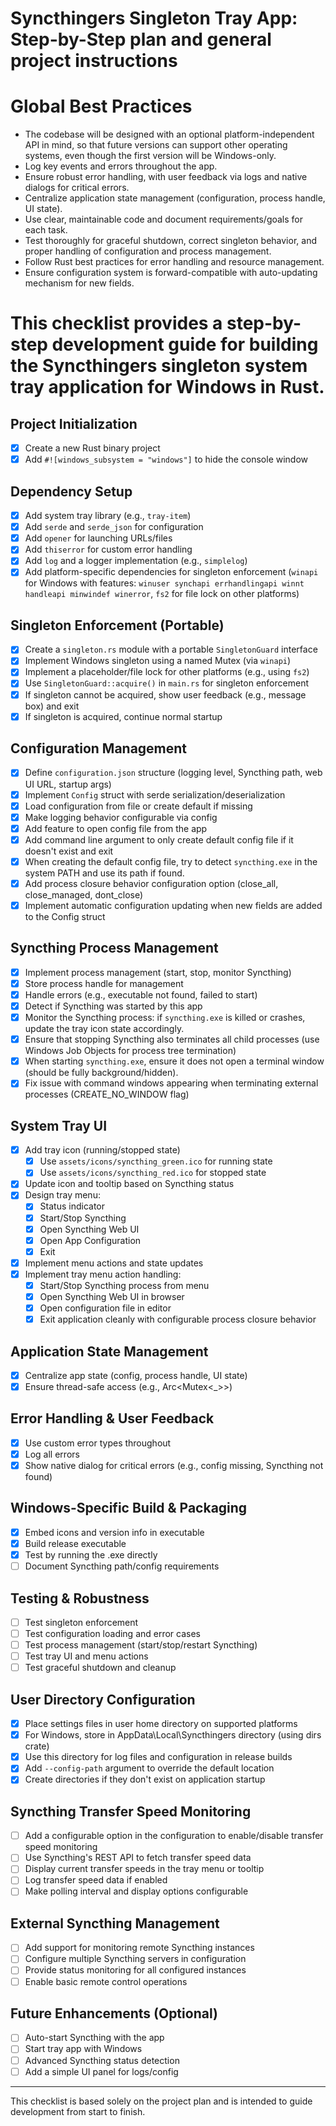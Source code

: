 # Syncthingers Singleton Tray App: Step-by-Step plan and general project instructions

# Global Best Practices
- The codebase will be designed with an optional platform-independent API in mind, so that future versions can support other operating systems, even though the first version will be Windows-only.
- Log key events and errors throughout the app.
- Ensure robust error handling, with user feedback via logs and native dialogs for critical errors.
- Centralize application state management (configuration, process handle, UI state).
- Use clear, maintainable code and document requirements/goals for each task.
- Test thoroughly for graceful shutdown, correct singleton behavior, and proper handling of configuration and process management.
- Follow Rust best practices for error handling and resource management.
- Ensure configuration system is forward-compatible with auto-updating mechanism for new fields.

# This checklist provides a step-by-step development guide for building the Syncthingers singleton system tray application for Windows in Rust.

## Project Initialization
- [x] Create a new Rust binary project
- [x] Add `#![windows_subsystem = "windows"]` to hide the console window

## Dependency Setup
- [x] Add system tray library (e.g., `tray-item`)
- [x] Add `serde` and `serde_json` for configuration
- [x] Add `opener` for launching URLs/files
- [x] Add `thiserror` for custom error handling
- [x] Add `log` and a logger implementation (e.g., `simplelog`)
- [x] Add platform-specific dependencies for singleton enforcement (`winapi` for Windows with features: `winuser synchapi errhandlingapi winnt handleapi minwindef winerror`, `fs2` for file lock on other platforms)

## Singleton Enforcement (Portable)
- [x] Create a `singleton.rs` module with a portable `SingletonGuard` interface
- [x] Implement Windows singleton using a named Mutex (via `winapi`)
- [x] Implement a placeholder/file lock for other platforms (e.g., using `fs2`)
- [x] Use `SingletonGuard::acquire()` in `main.rs` for singleton enforcement
- [x] If singleton cannot be acquired, show user feedback (e.g., message box) and exit
- [x] If singleton is acquired, continue normal startup

## Configuration Management
- [x] Define `configuration.json` structure (logging level, Syncthing path, web UI URL, startup args)
- [x] Implement `Config` struct with serde serialization/deserialization
- [x] Load configuration from file or create default if missing
- [x] Make logging behavior configurable via config
- [x] Add feature to open config file from the app
- [x] Add command line argument to only create default config file if it doesn't exist and exit
- [x] When creating the default config file, try to detect `syncthing.exe` in the system PATH and use its path if found.
- [x] Add process closure behavior configuration option (close_all, close_managed, dont_close)
- [x] Implement automatic configuration updating when new fields are added to the Config struct

## Syncthing Process Management
- [x] Implement process management (start, stop, monitor Syncthing)
- [x] Store process handle for management
- [x] Handle errors (e.g., executable not found, failed to start)
- [x] Detect if Syncthing was started by this app
- [x] Monitor the Syncthing process: if `syncthing.exe` is killed or crashes, update the tray icon state accordingly.
- [x] Ensure that stopping Syncthing also terminates all child processes (use Windows Job Objects for process tree termination)
- [x] When starting `syncthing.exe`, ensure it does not open a terminal window (should be fully background/hidden).
- [x] Fix issue with command windows appearing when terminating external processes (CREATE_NO_WINDOW flag)

## System Tray UI
- [x] Add tray icon (running/stopped state)
    - [x] Use `assets/icons/syncthing_green.ico` for running state
    - [x] Use `assets/icons/syncthing_red.ico` for stopped state
- [x] Update icon and tooltip based on Syncthing status
- [x] Design tray menu:
    - [x] Status indicator
    - [x] Start/Stop Syncthing
    - [x] Open Syncthing Web UI
    - [x] Open App Configuration
    - [x] Exit
- [x] Implement menu actions and state updates
- [x] Implement tray menu action handling:
    - [x] Start/Stop Syncthing process from menu
    - [x] Open Syncthing Web UI in browser
    - [x] Open configuration file in editor
    - [x] Exit application cleanly with configurable process closure behavior

## Application State Management
- [x] Centralize app state (config, process handle, UI state)
- [x] Ensure thread-safe access (e.g., Arc<Mutex<_>>)

## Error Handling & User Feedback
- [x] Use custom error types throughout
- [x] Log all errors
- [x] Show native dialog for critical errors (e.g., config missing, Syncthing not found)

## Windows-Specific Build & Packaging
- [x] Embed icons and version info in executable
- [x] Build release executable
- [x] Test by running the .exe directly
- [ ] Document Syncthing path/config requirements

## Testing & Robustness
- [ ] Test singleton enforcement
- [ ] Test configuration loading and error cases
- [ ] Test process management (start/stop/restart Syncthing)
- [ ] Test tray UI and menu actions
- [ ] Test graceful shutdown and cleanup

## User Directory Configuration
- [x] Place settings files in user home directory on supported platforms
- [x] For Windows, store in AppData\Local\Syncthingers directory (using dirs crate)
- [x] Use this directory for log files and configuration in release builds
- [x] Add `--config-path` argument to override the default location
- [x] Create directories if they don't exist on application startup

## Syncthing Transfer Speed Monitoring
- [ ] Add a configurable option in the configuration to enable/disable transfer speed monitoring
- [ ] Use Syncthing's REST API to fetch transfer speed data
- [ ] Display current transfer speeds in the tray menu or tooltip
- [ ] Log transfer speed data if enabled
- [ ] Make polling interval and display options configurable

## External Syncthing Management
- [ ] Add support for monitoring remote Syncthing instances
- [ ] Configure multiple Syncthing servers in configuration
- [ ] Provide status monitoring for all configured instances
- [ ] Enable basic remote control operations

## Future Enhancements (Optional)
- [ ] Auto-start Syncthing with the app
- [ ] Start tray app with Windows
- [ ] Advanced Syncthing status detection
- [ ] Add a simple UI panel for logs/config

---
This checklist is based solely on the project plan and is intended to guide development from start to finish.
